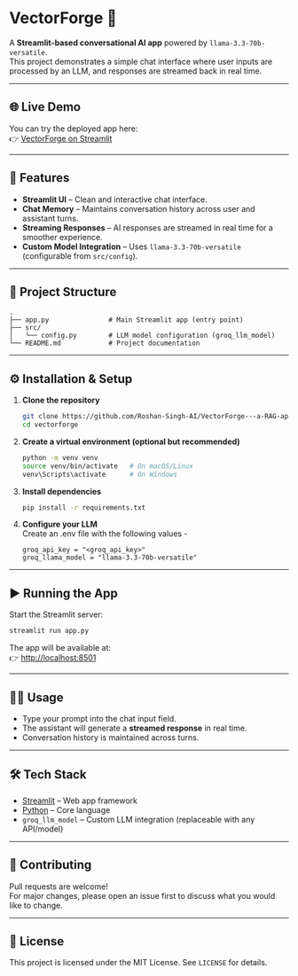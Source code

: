 # VectorForge 🧩

A **Streamlit-based conversational AI app** powered by `llama-3.3-70b-versatile`.  
This project demonstrates a simple chat interface where user inputs are processed by an LLM, and responses are streamed back in real time.

---

## 🌐 Live Demo

You can try the deployed app here:  
👉 [VectorForge on Streamlit](https://vectorforge.streamlit.app/)

---
## 🚀 Features

- **Streamlit UI** – Clean and interactive chat interface.
- **Chat Memory** – Maintains conversation history across user and assistant turns.
- **Streaming Responses** – AI responses are streamed in real time for a smoother experience.
- **Custom Model Integration** – Uses `llama-3.3-70b-versatile` (configurable from `src/config`).

---

## 📂 Project Structure

```
.
├── app.py               # Main Streamlit app (entry point)
├── src/
│   └── config.py        # LLM model configuration (groq_llm_model)
└── README.md            # Project documentation
```

---

## ⚙️ Installation & Setup

1. **Clone the repository**
   ```bash
   git clone https://github.com/Roshan-Singh-AI/VectorForge---a-RAG-app/
   cd vectorforge
   ```

2. **Create a virtual environment (optional but recommended)**
   ```bash
   python -m venv venv
   source venv/bin/activate   # On macOS/Linux
   venv\Scripts\activate      # On Windows
   ```

3. **Install dependencies**
   ```bash
   pip install -r requirements.txt
   ```

4. **Configure your LLM**  
   Create an .env file with the following values - 
   ```
   groq_api_key = "<groq_api_key>"
   groq_llama_model = "llama-3.3-70b-versatile"
   ```

---

## ▶️ Running the App

Start the Streamlit server:

```bash
streamlit run app.py
```

The app will be available at:  
👉 [http://localhost:8501](http://localhost:8501)

---

## 🧑‍💻 Usage

- Type your prompt into the chat input field.
- The assistant will generate a **streamed response** in real time.
- Conversation history is maintained across turns.

---

## 🛠️ Tech Stack

- [Streamlit](https://streamlit.io/) – Web app framework
- [Python](https://www.python.org/) – Core language
- `groq_llm_model` – Custom LLM integration (replaceable with any API/model)

---

## 🤝 Contributing

Pull requests are welcome!  
For major changes, please open an issue first to discuss what you would like to change.

---

## 📜 License

This project is licensed under the MIT License. See `LICENSE` for details.
